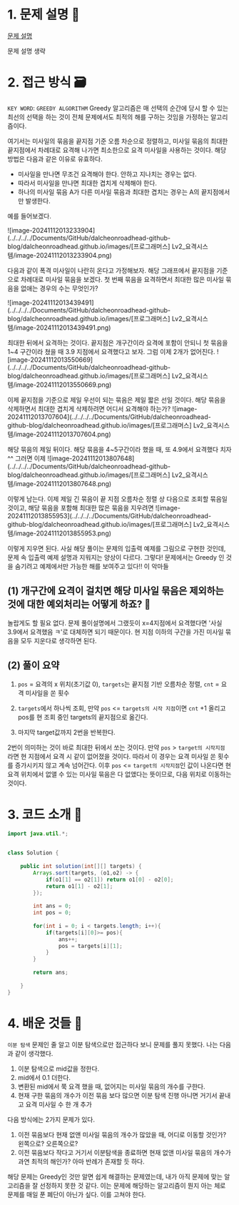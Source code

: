 # 1. 문제 설명 📌

[문제 설명](https://school.programmers.co.kr/learn/courses/30/lessons/181188)

문제 설명 생략

# 2. 접근 방식 🗃️

`KEY WORD`: `GREEDY ALGORITHM`
Greedy 알고리즘은 매 선택의 순간에 당시 할 수 있는 최선의 선택을 하는 것이 전체 문제에서도 최적의 해를 구하는 것임을 가정하는 알고리즘이다. 

여기서는 미사일의 묶음을 끝지점 기준 오름 차순으로 정렬하고, 미사일 묶음의 최대한 끝지점에서 차례대로 요격해 나가면 최소한으로 요격 미사일을 사용하는 것이다. 해당 방법은 다음과 같은 이유로 유효하다.

- 미사일을 만나면 무조건 요격해야 한다. 안하고 지나치는 경우는 없다.
- 따라서 미사일을 만나면 최대한 겹치게 삭제해야 한다.
- 하나의 미사일 묶음 A가 다른 미사일 묶음과 최대한 겹치는 경우는 A의 끝지점에서만 발생한다. 

예를 들어보겠다.

![image-20241112013233904](../../../../Documents/GitHub/dalcheonroadhead-github-blog/dalcheonroadhead.github.io/images/[프로그래머스] Lv2_요격시스템/image-20241112013233904.png)

다음과 같이 폭격 미사일이 나란히 온다고 가정해보자. 해당 그래프에서 끝지점을 기준으로 차례대로 미사일 묶음을 보겠다. 첫 번째 묶음을 요격하면서 최대한 많은 미사일 묶음을 없애는 경우의 수는 무엇인가?

![image-20241112013439491](../../../../Documents/GitHub/dalcheonroadhead-github-blog/dalcheonroadhead.github.io/images/[프로그래머스] Lv2_요격시스템/image-20241112013439491.png)

최대한 뒤에서 요격하는 것이다. 끝지점은 개구간이라 요격에 포함이 안되니 첫 묶음을 1~4 구간이라 쳤을 때 3.9 지점에서 요격했다고 보자. 그럼 이제 2개가 없어진다.
![image-20241112013550669](../../../../Documents/GitHub/dalcheonroadhead-github-blog/dalcheonroadhead.github.io/images/[프로그래머스] Lv2_요격시스템/image-20241112013550669.png)

이제 끝지점을 기준으로 제일 우선이 되는 묶음은 제일 짧은 선일 것이다. 해당 묶음을 삭제하면서 최대한 겹치게 삭제하려면 어디서 요격해야 하는가?
![image-20241112013707604](../../../../Documents/GitHub/dalcheonroadhead-github-blog/dalcheonroadhead.github.io/images/[프로그래머스] Lv2_요격시스템/image-20241112013707604.png)

해당 묶음의 제일 뒤이다. 해당 묶음을 4~5구간이라 했을 때, 또 4.9에서 요격했다 치자 ^^ 그러면 이제
![image-20241112013807648](../../../../Documents/GitHub/dalcheonroadhead-github-blog/dalcheonroadhead.github.io/images/[프로그래머스] Lv2_요격시스템/image-20241112013807648.png)

이렇게 남는다. 이제 제일 긴 묶음이 끝 지점 오름차순 정렬 상 다음으로 조회할 묶음일 것이고, 해당 묶음을 포함해 최대한 많은 묶음을 지우려면
![image-20241112013855953](../../../../Documents/GitHub/dalcheonroadhead-github-blog/dalcheonroadhead.github.io/images/[프로그래머스] Lv2_요격시스템/image-20241112013855953.png)

이렇게 지우면 된다.
사실 해당 풀이는 문제의 입출력 예제를 그림으로 구현한 것인데, 문제 속 입출력 예제 설명과 지워지는 양상이 다르다. 그렇다! 문제에서는 Greedy 인 것을 숨기려고 예제에서만 가능한 해를 보여주고 있다!! 이 악마들 

## (1) 개구간에 요격이 걸치면 해당 미사일 묶음은 제외하는 것에 대한 예외처리는 어떻게 하죠? 🤔

놀랍게도 할 필요 없다. 문제 풀이설명에서 그랬듯이 x=4지점에서 요격했다면 '사실 3.9에서 요격했음 ㅋ'로 대체하면 되기 때문이다. 현 지점 이하의 구간을 가진 미사일 묶음을 모두 지운다로 생각하면 된다. 

## (2) 풀이 요약

1. `pos` = 요격의 x 위치(초기값 0), `targets`는 끝지점 기반 오름차순 정렬, `cnt` = 요격 미사일을 쏜 횟수

2. `targets`에서 하나씩 조회, 만약 `pos` <= `targets의 시작 지점`이면 `cnt` +1 올리고 pos를 현 조회 중인 targets의 끝지점으로 옮긴다.

3. 마지막 target값까지 2번을 반복한다.

2번이 의미하는 것이 바로 최대한 뒤에서 쏘는 것이다. 만약 `pos` > `target의 시작지점` 라면 현 지점에서 요격 시 같이 없어졌을 것이다. 따라서 이 경우는 요격 미사일 쏜 횟수를 증가시키지 않고 계속 넘어간다. 이후 `pos` <= `target의 시작지점`인 값이 나온다면 현 요격 위치에서 없앨 수 있는 미사일 묶음은 다 없앴다는 뜻이므로, 다음 위치로 이동하는 것이다.

# 3. 코드 소개 🔎

```java
import java.util.*;


class Solution {
    
    public int solution(int[][] targets) {
        Arrays.sort(targets, (o1,o2) -> {
            if(o1[1] == o2[1]) return o1[0] - o2[0];
            return o1[1] - o2[1];
        });
        
        int ans = 0;
        int pos = 0;
        
        for(int i = 0; i < targets.length; i++){
            if(targets[i][0]>= pos){
                ans++;
                pos = targets[i][1];
            }
        }
        
        return ans;
        
    }
}
```

# 4. 배운 것들 🎯

`이분 탐색` 문제인 줄 알고 이분 탐색으로만 접근하다 보니 문제를 풀지 못했다. 나는 다음과 같이 생각했다.

1. 이분 탐색으로 mid값을 정한다.
2. mid에서 0.1 더한다.
3. 변환된 mid에서 쭉 요격 했을 때, 없어지는 미사일 묶음의 개수를 구한다.
4. 현재 구한 묶음의 개수가 이전 묶음 보다 많으면 이분 탐색 진행 아니면 거기서 끝내고 요격 미사일 수 한 개 추가

다음 방식에는 2가지 문제가 있다.

1. 이전 묶음보다 현재 없앤 미사일 묶음의 개수가 많았을 때, 어디로 이동할 것인가? 왼쪽으로? 오른쪽으로? 
2. 이전 묶음보다 작다고 거기서 이분탐색을 종료하면 현재 없앤 미사일 묶음의 개수가 과연 최적의 해인가? 아마 반례가 존재할 듯 하다.

해당 문제는 Greedy인 것만 알면 쉽게 해결하는 문제였는데, 내가 아직 문제에 맞는 알고리즘을 잘 선정하지 못한 것 같다. 이는 문제에 해당하는 알고리즘이 뭔지 아는 체로 문제를 매일 푼 폐단이 아닌가 싶다. 이를 고쳐야 한다.